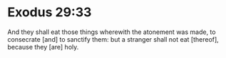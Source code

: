 # Exodus 29:33

And they shall eat those things wherewith the atonement was made, to consecrate [and] to sanctify them: but a stranger shall not eat [thereof], because they [are] holy.